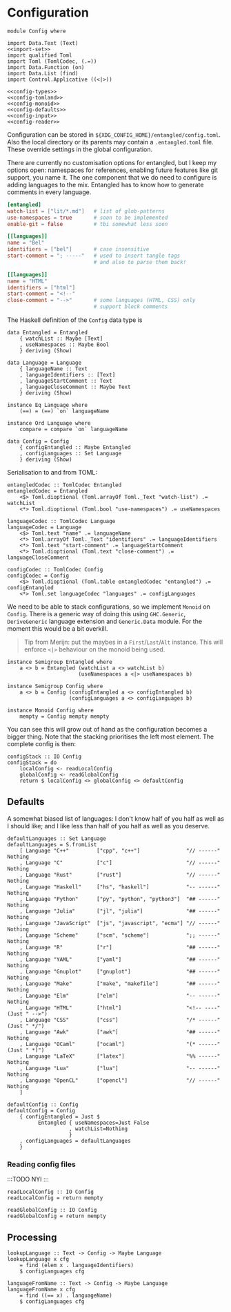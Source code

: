 # Configuration

``` {.haskell file=src/Config.hs}
module Config where

import Data.Text (Text)
<<import-set>>
import qualified Toml
import Toml (TomlCodec, (.=))
import Data.Function (on)
import Data.List (find)
import Control.Applicative ((<|>))

<<config-types>>
<<config-tomland>>
<<config-monoid>>
<<config-defaults>>
<<config-input>>
<<config-reader>>
```

Configuration can be stored in `${XDG_CONFIG_HOME}/entangled/config.toml`. Also the local directory or its parents may contain a `.entangled.toml` file. These override settings in the global configuration.

There are currently no customisation options for entangled, but I keep my options open: namespaces for references, enabling future features like git support, you name it. The one component that we do need to configure is adding languages to the mix. Entangled has to know how to generate comments in every language.

``` {.toml #example-config}
[entangled]
watch-list = ["lit/*.md"]   # list of glob-patterns
use-namespaces = true       # soon to be implemented
enable-git = false          # tbi somewhat less soon

[[languages]]
name = "Bel"
identifiers = ["bel"]       # case insensitive
start-comment = "; -----"   # used to insert tangle tags
                            # and also to parse them back!

[[languages]]
name = "HTML"
identifiers = ["html"]
start-comment = "<!--"
close-comment = "-->"       # some languages (HTML, CSS) only
                            # support block comments
```

The Haskell definition of the `Config` data type is

``` {.haskell #config-types}
data Entangled = Entangled
    { watchList :: Maybe [Text]
    , useNamespaces :: Maybe Bool
    } deriving (Show)

data Language = Language
    { languageName :: Text
    , languageIdentifiers :: [Text]
    , languageStartComment :: Text
    , languageCloseComment :: Maybe Text
    } deriving (Show)

instance Eq Language where
    (==) = (==) `on` languageName

instance Ord Language where
    compare = compare `on` languageName

data Config = Config
    { configEntangled :: Maybe Entangled
    , configLanguages :: Set Language
    } deriving (Show)
```

Serialisation to and from TOML:

``` {.haskell #config-tomland}
entangledCodec :: TomlCodec Entangled
entangledCodec = Entangled
    <$> Toml.dioptional (Toml.arrayOf Toml._Text "watch-list") .= watchList
    <*> Toml.dioptional (Toml.bool "use-namespaces") .= useNamespaces

languageCodec :: TomlCodec Language
languageCodec = Language
    <$> Toml.text "name" .= languageName
    <*> Toml.arrayOf Toml._Text "identifiers" .= languageIdentifiers
    <*> Toml.text "start-comment" .= languageStartComment
    <*> Toml.dioptional (Toml.text "close-comment") .= languageCloseComment

configCodec :: TomlCodec Config
configCodec = Config
    <$> Toml.dioptional (Toml.table entangledCodec "entangled") .= configEntangled
    <*> Toml.set languageCodec "languages" .= configLanguages
```

We need to be able to stack configurations, so we implement `Monoid` on `Config`. There is a generic way of doing this using `GHC.Generic`, `DeriveGeneric` language extension and `Generic.Data` module. For the moment this would be a bit overkill.

> Tip from Merijn: put the maybes in a `First`/`Last`/`Alt` instance. This will enforce `<|>` behaviour on the monoid being used.

``` {.haskell #config-monoid}
instance Semigroup Entangled where
    a <> b = Entangled (watchList a <> watchList b)
                       (useNamespaces a <|> useNamespaces b)

instance Semigroup Config where
    a <> b = Config (configEntangled a <> configEntangled b)
                    (configLanguages a <> configLanguages b)

instance Monoid Config where
    mempty = Config mempty mempty
```

You can see this will grow out of hand as the configuration becomes a bigger thing. Note that the stacking prioritises the left most element. The complete config is then:

``` {.haskell #config-monoid}
configStack :: IO Config
configStack = do
    localConfig <- readLocalConfig
    globalConfig <- readGlobalConfig
    return $ localConfig <> globalConfig <> defaultConfig
```

## Defaults

A somewhat biased list of languages: I don't know half of you half as well as I should like; and I like less than half of you half as well as you deserve.

``` {.haskell #config-defaults}
defaultLanguages :: Set Language
defaultLanguages = S.fromList
    [ Language "C++"         ["cpp", "c++"]               "// ------" Nothing
    , Language "C"           ["c"]                        "// ------" Nothing
    , Language "Rust"        ["rust"]                     "// ------" Nothing
    , Language "Haskell"     ["hs", "haskell"]            "-- ------" Nothing
    , Language "Python"      ["py", "python", "python3"]  "## ------" Nothing
    , Language "Julia"       ["jl", "julia"]              "## ------" Nothing
    , Language "JavaScript"  ["js", "javascript", "ecma"] "// ------" Nothing
    , Language "Scheme"      ["scm", "scheme"]            ";; ------" Nothing
    , Language "R"           ["r"]                        "## ------" Nothing
    , Language "YAML"        ["yaml"]                     "## ------" Nothing
    , Language "Gnuplot"     ["gnuplot"]                  "## ------" Nothing
    , Language "Make"        ["make", "makefile"]         "## ------" Nothing
    , Language "Elm"         ["elm"]                      "-- ------" Nothing
    , Language "HTML"        ["html"]                     "<!-- ----" (Just " -->")
    , Language "CSS"         ["css"]                      "/* ------" (Just " */")
    , Language "Awk"         ["awk"]                      "## ------" Nothing
    , Language "OCaml"       ["ocaml"]                    "(* ------" (Just " *)")
    , Language "LaTeX"       ["latex"]                    "%% ------" Nothing
    , Language "Lua"         ["lua"]                      "-- ------" Nothing
    , Language "OpenCL"      ["opencl"]                   "// ------" Nothing
    ]

defaultConfig :: Config
defaultConfig = Config
    { configEntangled = Just $
          Entangled { useNamespaces=Just False
                    , watchList=Nothing
                    }
    , configLanguages = defaultLanguages
    }
```

### Reading config files

:::TODO
NYI
:::

``` {.haskell #config-input}
readLocalConfig :: IO Config
readLocalConfig = return mempty

readGlobalConfig :: IO Config
readGlobalConfig = return mempty
```

## Processing

``` {.haskell #config-reader}
lookupLanguage :: Text -> Config -> Maybe Language
lookupLanguage x cfg
    = find (elem x . languageIdentifiers) 
    $ configLanguages cfg

languageFromName :: Text -> Config -> Maybe Language
languageFromName x cfg
    = find ((== x) . languageName)
    $ configLanguages cfg
```

